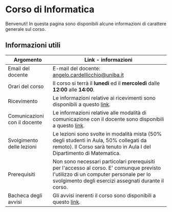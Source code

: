 # Corso di Informatica

Benvenuti! In questa pagina sono disponibili alcune informazioni di carattere generale sul corso.

## Informazioni utili

| Argomento                    | Link - informazioni                                                                                                                                                                        |
| ---------------------------- | ------------------------------------------------------------------------------------------------------------------------------------------------------------------------------------------ |
| Email del docente            | E-mail del docente: [angelo.cardellicchio@uniba.it](mailto:angelo.cardellicchio@uniba.it)                                                                                                  |
| Orari del corso              | Il corso si terrà il **lunedì** ed il **mercoledì** dalle **12:00** alle **14:00**.                                                                                                        |
| Ricevimento                  | Le informazioni relative ai ricevimenti sono disponibili a questo [link](./ricevimento.md).                                                                                                  |
| Comunicazioni con il docente | Le informazioni relative alle modalità di comunicazione con il docente sono disponibili a questo [link](./comunicazioni/standard.md).                                                                 |
| Svolgimento delle lezioni    | Le lezioni sono svolte in modalità mista (50% degli studenti in Aula, 50% collegati da remoto). Il Corso sarà tenuto in Aula I del Dipartimento di Matematica.                             |
| Prerequisiti                 | Non sono necessari particolari prerequisiti per l'accesso al corso. E' comunque previsto l'utilizzo di un computer personale per lo svolgimento degli esercizi assegnati durante il corso. |
| Bacheca degli avvisi         | Gli avvisi inerenti il corso sono disponibili a questo [link](./bacheca.md).                                                                                                                 |
